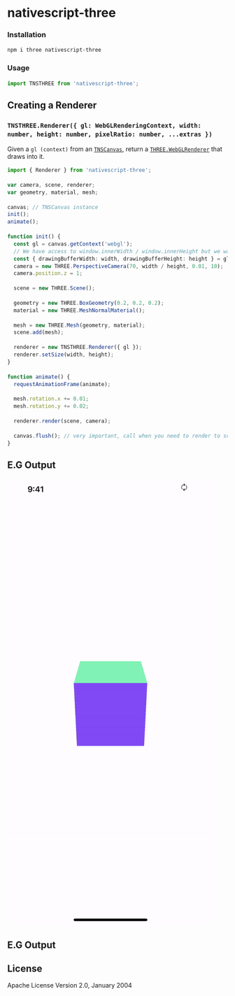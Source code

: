 # nativescript-three

### Installation

```bash
npm i three nativescript-three
```

### Usage

```js
import TNSTHREE from 'nativescript-three';
```

## Creating a Renderer

### `TNSTHREE.Renderer({ gl: WebGLRenderingContext, width: number, height: number, pixelRatio: number, ...extras })`

Given a `gl (context)` from an
[`TNSCanvas`](https://github.com/triniwiz/nativescript-canvas-plugin), return a
[`THREE.WebGLRenderer`](https://threejs.org/docs/#api/renderers/WebGLRenderer)
that draws into it.

```ts
import { Renderer } from 'nativescript-three';

var camera, scene, renderer;
var geometry, material, mesh;

canvas; // TNSCanvas instance
init();
animate();

function init() {
  const gl = canvas.getContext('webgl');
  // We have access to window.innerWidth / window.innerHeight but we want the current view size
  const { drawingBufferWidth: width, drawingBufferHeight: height } = gl;
  camera = new THREE.PerspectiveCamera(70, width / height, 0.01, 10);
  camera.position.z = 1;

  scene = new THREE.Scene();

  geometry = new THREE.BoxGeometry(0.2, 0.2, 0.2);
  material = new THREE.MeshNormalMaterial();

  mesh = new THREE.Mesh(geometry, material);
  scene.add(mesh);

  renderer = new TNSTHREE.Renderer({ gl });
  renderer.setSize(width, height);
}

function animate() {
  requestAnimationFrame(animate);

  mesh.rotation.x += 0.01;
  mesh.rotation.y += 0.02;

  renderer.render(scene, camera);

  canvas.flush(); // very important, call when you need to render to screen.
}
```

## E.G Output

![Output](ss/three-cube.gif?raw=true)

## E.G Output

## License

Apache License Version 2.0, January 2004
